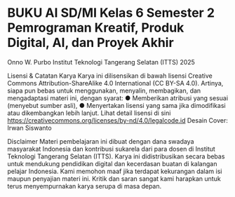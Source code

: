 # BUKU AI SD/MI Kelas 6 Semester 2 Pemrograman Kreatif, Produk Digital, AI, dan Proyek Akhir
Onno W. Purbo
Institut Teknologi Tangerang Selatan (ITTS)
2025

Lisensi & Catatan Karya
Karya ini dilisensikan di bawah lisensi Creative Commons Attribution-ShareAlike 4.0
International (CC BY-SA 4.0).
Artinya, siapa pun bebas untuk menggunakan, menyalin, membagikan, dan mengadaptasi materi ini, dengan syarat:
● Memberikan atribusi yang sesuai (menyebut sumber asli),
● Menyertakan lisensi yang sama jika dimodifikasi atau dikembangkan lebih lanjut.
Lihat detail lisensi di sini https://creativecommons.org/licenses/by-nd/4.0/legalcode.id
Desain Cover: Irwan Siswanto

Disclaimer
Materi pembelajaran ini dibuat dengan dana swadaya masyarakat Indonesia dan kontribusi sukarela dari para dosen di Institut Teknologi Tangerang Selatan (ITTS).
Karya ini didistribusikan secara bebas untuk mendukung pendidikan digital dan kecerdasan buatan di kalangan pelajar Indonesia.
Kami memohon maaf jika terdapat kekurangan dalam isi maupun penyajian materi ini. Kritik dan saran sangat kami harapkan untuk terus menyempurnakan karya serupa di masa depan.
